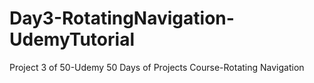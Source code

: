 # Day3-RotatingNavigation-UdemyTutorial
Project 3 of 50-Udemy 50 Days of Projects Course-Rotating Navigation
